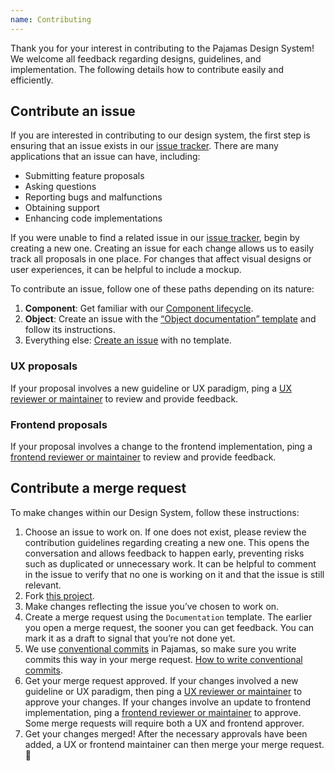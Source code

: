 ```yaml
---
name: Contributing
---
```


Thank you for your interest in contributing to the Pajamas Design System! We
welcome all feedback regarding designs, guidelines, and implementation. The
following details how to contribute easily and efficiently.

## Contribute an issue

If you are interested in contributing to our design system, the first step is
ensuring that an issue exists in our [issue tracker](https://gitlab.com/gitlab-org/gitlab-services/design.gitlab.com/issues).
There are many applications that an issue can have, including:

- Submitting feature proposals
- Asking questions
- Reporting bugs and malfunctions
- Obtaining support
- Enhancing code implementations

If you were unable to find a related issue in our [issue tracker](https://gitlab.com/gitlab-org/gitlab-services/design.gitlab.com/issues),
begin by creating a new one. Creating an issue for each change allows us to
easily track all proposals in one place. For changes that affect visual designs
or user experiences, it can be helpful to include a mockup.

To contribute an issue, follow one of these paths depending on its nature:

1. **Component**: Get familiar with our [Component lifecycle](/get-started/lifecycle/).
1. **Object**: Create an issue with the [“Object documentation” template](https://gitlab.com/gitlab-org/gitlab-services/design.gitlab.com/-/issues/new?issuable_template=Object%20documentation) and follow its instructions.
1. Everything else: [Create an issue](https://gitlab.com/gitlab-org/gitlab-services/design.gitlab.com/issues/new) with no template.

### UX proposals

If your proposal involves a new guideline or UX paradigm, ping a
[UX reviewer or maintainer](https://about.gitlab.com/handbook/engineering/projects/#design.gitlab.com)
to review and provide feedback.

### Frontend proposals

If your proposal involves a change to the frontend implementation, ping a
[frontend reviewer or maintainer](https://about.gitlab.com/handbook/engineering/projects/#design.gitlab.com)
to review and provide feedback.

## Contribute a merge request

To make changes within our Design System, follow these instructions:

1. Choose an issue to work on. If one does not exist, please review the
   contribution guidelines regarding creating a new one. This opens the conversation
   and allows feedback to happen early, preventing risks such as duplicated or
   unnecessary work. It can be helpful to comment in the issue to verify that no one
   is working on it and that the issue is still relevant.
1. Fork [this project](https://gitlab.com/gitlab-org/gitlab-services/design.gitlab.com).
1. Make changes reflecting the issue you’ve chosen to work on.
1. Create a merge request using the `Documentation` template. The earlier you
   open a merge request, the sooner you can get feedback. You can mark it as a
   draft to signal that you’re not done yet.
1. We use [conventional commits](https://www.conventionalcommits.org/en/v1.0.0/)
   in Pajamas, so make sure you write commits this way in your merge request.
   [How to write conventional commits](https://gitlab.com/gitlab-org/gitlab-services/design.gitlab.com/-/blob/main/doc/commits.md).
1. Get your merge request approved. If your changes involved a new guideline or
   UX paradigm, then ping a [UX reviewer or maintainer](https://about.gitlab.com/handbook/engineering/projects/#design.gitlab.com)
   to approve your changes. If your changes involve an update to frontend implementation,
   ping a [frontend reviewer or maintainer](https://about.gitlab.com/handbook/engineering/projects/#design.gitlab.com)
   to approve. Some merge requests will require both a UX and frontend approver.
1. Get your changes merged! After the necessary approvals have been added, a UX
   or frontend maintainer can then merge your merge request. 🙌
